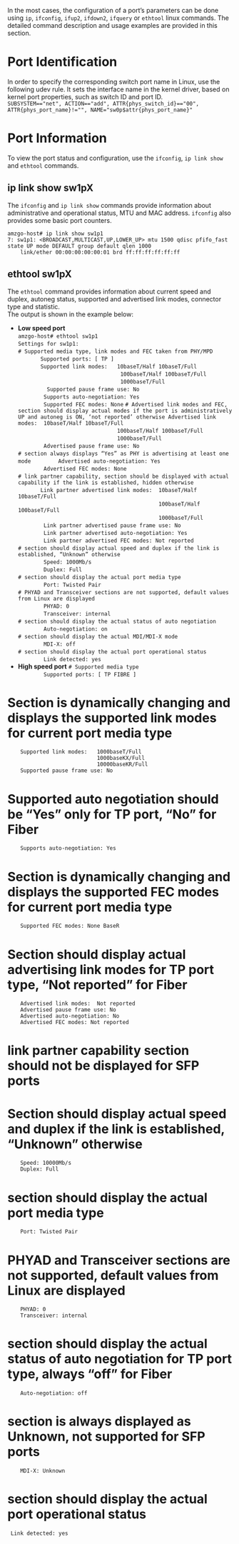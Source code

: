 In the most cases, the configuration of a port’s parameters can be done using `ip`, `ifconfig`, `ifup2`, `ifdown2`, `ifquery` or `ethtool` linux commands. The detailed command description and usage examples are provided in this section.  
# Port Identification   
In order to specify the corresponding switch port name in Linux, use the following udev rule. It sets the interface name in the kernel driver, based on kernel port properties, such as switch ID and port ID.  
`SUBSYSTEM=="net", ACTION=="add", ATTR{phys_switch_id}=="00", ATTR{phys_port_name}!="", NAME="sw0p$attr{phys_port_name}"`  

# Port Information
To view the port status and configuration, use the `ifconfig`, `ip link show` and `ethtool` commands.  

## ip link show sw1pX
The `ifconfig` and `ip link show` commands provide information about administrative and operational status, MTU and MAC address. `ifconfig` also provides some basic port counters.  

```
amzgo-host# ip link show sw1p1
7: sw1p1: <BROADCAST,MULTICAST,UP,LOWER_UP> mtu 1500 qdisc pfifo_fast state UP mode DEFAULT group default qlen 1000
    link/ether 00:00:00:00:00:01 brd ff:ff:ff:ff:ff:ff
```  

## ethtool sw1pX
The `ethtool` command provides information about current speed and duplex, autoneg status, supported and advertised link modes, connector type and statistic.  
The output is shown in the example below:
* **Low speed port**  
`amzgo-host# ethtool sw1p1`  
`Settings for sw1p1:`  
`# Supported media type, link modes and FEC taken from PHY/MPD`  
`        Supported ports: [ TP ] `  
`        Supported link modes:   10baseT/Half 10baseT/Full `  
`                                100baseT/Half 100baseT/Full`   
`                                 1000baseT/Full `  
`         Supported pause frame use: No`  
`        Supports auto-negotiation: Yes`  
`        Supported FEC modes: None`
`# Advertised link modes and FEC, section should display actual modes if the port is administratively UP and autoneg is ON, ‘not reported’ otherwise
        Advertised link modes:  10baseT/Half 10baseT/Full `  
`                                100baseT/Half 100baseT/Full `  
`                                1000baseT/Full `  
`        Advertised pause frame use: No`  
`# section always displays “Yes” as PHY is advertising at least one mode`
`        Advertised auto-negotiation: Yes`  
`        Advertised FEC modes: None`  
`# link partner capability, section should be displayed with actual capability if the link is established, hidden otherwise`  
`        Link partner advertised link modes:  10baseT/Half 10baseT/Full `  
`                                             100baseT/Half 100baseT/Full `  
`                                             1000baseT/Full `  
`        Link partner advertised pause frame use: No`  
`        Link partner advertised auto-negotiation: Yes`  
`        Link partner advertised FEC modes: Not reported`  
`# section should display actual speed and duplex if the link is established, “Unknown” otherwise`  
`        Speed: 1000Mb/s`  
`        Duplex: Full`  
`# section should display the actual port media type`  
`        Port: Twisted Pair`  
`# PHYAD and Transceiver sections are not supported, default values from Linux are displayed`  
`        PHYAD: 0`  
`        Transceiver: internal`  
`# section should display the actual status of auto negotiation `  
`        Auto-negotiation: on`  
`# section should display the actual MDI/MDI-X mode`  
`        MDI-X: off`  
`# section should display the actual port operational status`  
`        Link detected: yes`  
* **High speed port**
`# Supported media type`  
`        Supported ports: [ TP FIBRE ]`  
# Section is dynamically changing and displays the supported link modes for current port media type
        Supported link modes:   1000baseT/Full 
                                1000baseKX/Full 
                                10000baseKR/Full 
        Supported pause frame use: No
# Supported auto negotiation should be “Yes” only for TP port, “No” for Fiber 
        Supports auto-negotiation: Yes
# Section is dynamically changing and displays the supported FEC modes for current port media type
        Supported FEC modes: None BaseR
# Section should display actual advertising link modes for TP port type, “Not reported” for Fiber
        Advertised link modes:  Not reported
        Advertised pause frame use: No
        Advertised auto-negotiation: No
        Advertised FEC modes: Not reported
# link partner capability section should not be displayed for SFP ports
# Section should display actual speed and duplex if the link is established, “Unknown” otherwise
        Speed: 10000Mb/s
        Duplex: Full
# section should display the actual port media type
        Port: Twisted Pair
# PHYAD and Transceiver sections are not supported, default values from Linux are displayed
        PHYAD: 0
        Transceiver: internal
# section should display the actual status of auto negotiation for TP port type, always “off” for Fiber
        Auto-negotiation: off
# section is always displayed as Unknown, not supported for SFP ports
        MDI-X: Unknown
# section should display the actual port operational status
     Link detected: yes


